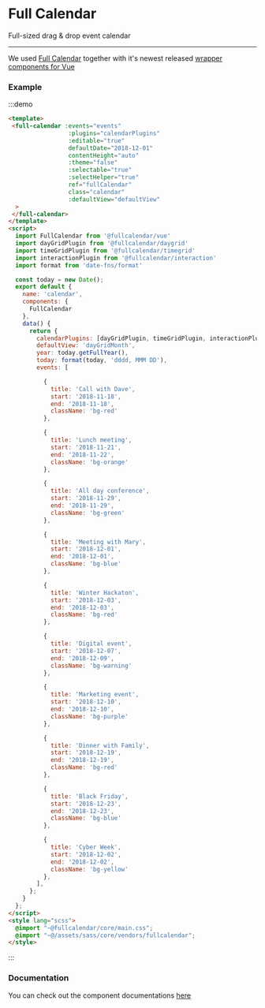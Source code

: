 # Full Calendar

Full-sized drag & drop event calendar

<hr>

We used [Full Calendar](https://fullcalendar.io) together with it's newest released [wrapper components for Vue](https://fullcalendar.io/blog/2019/04/react-vue-and-angular-connectors)

### Example

:::demo
```html
<template>
 <full-calendar :events="events"
                 :plugins="calendarPlugins"
                 :editable="true"
                 defaultDate="2018-12-01"
                 contentHeight="auto"
                 :theme="false"
                 :selectable="true"
                 :selectHelper="true"
                 ref="fullCalendar"
                 class="calendar"
                 :defaultView="defaultView"
  >
 </full-calendar>
</template>
<script>
  import FullCalendar from '@fullcalendar/vue'
  import dayGridPlugin from '@fullcalendar/daygrid'
  import timeGridPlugin from '@fullcalendar/timegrid'
  import interactionPlugin from '@fullcalendar/interaction'
  import format from 'date-fns/format'

  const today = new Date();
  export default {
    name: 'calendar',
    components: {
      FullCalendar
    },
    data() {
      return {
        calendarPlugins: [dayGridPlugin, timeGridPlugin, interactionPlugin],
        defaultView: 'dayGridMonth',
        year: today.getFullYear(),
        today: format(today, 'dddd, MMM DD'),
        events: [

          {
            title: 'Call with Dave',
            start: '2018-11-18',
            end: '2018-11-18',
            className: 'bg-red'
          },

          {
            title: 'Lunch meeting',
            start: '2018-11-21',
            end: '2018-11-22',
            className: 'bg-orange'
          },

          {
            title: 'All day conference',
            start: '2018-11-29',
            end: '2018-11-29',
            className: 'bg-green'
          },

          {
            title: 'Meeting with Mary',
            start: '2018-12-01',
            end: '2018-12-01',
            className: 'bg-blue'
          },

          {
            title: 'Winter Hackaton',
            start: '2018-12-03',
            end: '2018-12-03',
            className: 'bg-red'
          },

          {
            title: 'Digital event',
            start: '2018-12-07',
            end: '2018-12-09',
            className: 'bg-warning'
          },

          {
            title: 'Marketing event',
            start: '2018-12-10',
            end: '2018-12-10',
            className: 'bg-purple'
          },

          {
            title: 'Dinner with Family',
            start: '2018-12-19',
            end: '2018-12-19',
            className: 'bg-red'
          },

          {
            title: 'Black Friday',
            start: '2018-12-23',
            end: '2018-12-23',
            className: 'bg-blue'
          },

          {
            title: 'Cyber Week',
            start: '2018-12-02',
            end: '2018-12-02',
            className: 'bg-yellow'
          },
        ],
      };
    }
  };
</script>
<style lang="scss">
  @import "~@fullcalendar/core/main.css";
  @import "~@/assets/sass/core/vendors/fullcalendar";
</style>

```
:::


### Documentation

You can check out the component documentations [here](https://fullcalendar.io/docs/vue)


<script>
  import FullCalendar from '@fullcalendar/vue'
  import dayGridPlugin from '@fullcalendar/daygrid'
  import timeGridPlugin from '@fullcalendar/timegrid'
  import interactionPlugin from '@fullcalendar/interaction'
  import format from 'date-fns/format'
  const today = new Date();
  export default {
    name: 'calendar',
    components: {
      FullCalendar
    },
    data() {
      return {
        calendarPlugins: [dayGridPlugin, timeGridPlugin, interactionPlugin],
        defaultView: 'dayGridMonth',
        year: today.getFullYear(),
        today: format(today, 'dddd, MMM DD'),
        events: [

          {
            title: 'Call with Dave',
            start: '2018-11-18',
            end: '2018-11-18',
            className: 'bg-red'
          },

          {
            title: 'Lunch meeting',
            start: '2018-11-21',
            end: '2018-11-22',
            className: 'bg-orange'
          },

          {
            title: 'All day conference',
            start: '2018-11-29',
            end: '2018-11-29',
            className: 'bg-green'
          },

          {
            title: 'Meeting with Mary',
            start: '2018-12-01',
            end: '2018-12-01',
            className: 'bg-blue'
          },

          {
            title: 'Winter Hackaton',
            start: '2018-12-03',
            end: '2018-12-03',
            className: 'bg-red'
          },

          {
            title: 'Digital event',
            start: '2018-12-07',
            end: '2018-12-09',
            className: 'bg-warning'
          },

          {
            title: 'Marketing event',
            start: '2018-12-10',
            end: '2018-12-10',
            className: 'bg-purple'
          },

          {
            title: 'Dinner with Family',
            start: '2018-12-19',
            end: '2018-12-19',
            className: 'bg-red'
          },

          {
            title: 'Black Friday',
            start: '2018-12-23',
            end: '2018-12-23',
            className: 'bg-blue'
          },

          {
            title: 'Cyber Week',
            start: '2018-12-02',
            end: '2018-12-02',
            className: 'bg-yellow'
          },
        ],
      };
    }
  };
</script>
